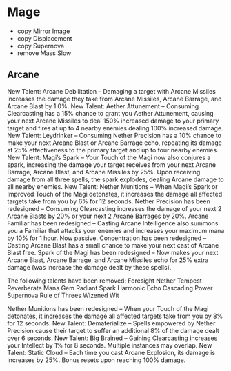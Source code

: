 # Mage 
- copy Mirror Image
- copy Displacement
- copy Supernova
- remove Mass Slow

## Arcane
New Talent: Arcane Debilitation – Damaging a target with Arcane Missiles increases the damage they take from Arcane Missiles, Arcane Barrage, and Arcane Blast by 1.0%.
New Talent: Aether Attunement – Consuming Clearcasting has a 15% chance to grant you Aether Attunement, causing your next Arcane Missiles to deal 150% increased damage to your primary target and fires at up to 4 nearby enemies dealing 100% increased damage.
New Talent: Leydrinker – Consuming Nether Precision has a 10% chance to make your next Arcane Blast or Arcane Barrage echo, repeating its damage at 25% effectiveness to the primary target and up to four nearby enemies.
New Talent: Magi’s Spark – Your Touch of the Magi now also conjures a spark, increasing the damage your target receives from your next Arcane Barrage, Arcane Blast, and Arcane Missiles by 25%. Upon receiving damage from all three spells, the spark explodes, dealing Arcane damage to all nearby enemies.
New Talent: Nether Munitions – When Magi’s Spark or Improved Touch of the Magi detonates, it increases the damage all affected targets take from you by 6% for 12 seconds.
Nether Precision has been redesigned – Consuming Clearcasting increases the damage of your next 2 Arcane Blasts by 20% or your next 2 Arcane Barrages by 20%.
Arcane Familiar has been redesigned – Casting Arcane Intelligence also summons you a Familiar that attacks your enemies and increases your maximum mana by 10% for 1 hour. Now passive.
Concentration has been redesigned – Casting Arcane Blast has a small chance to make your next cast of Arcane Blast free.
Spark of the Magi has been redesigned – Now makes your next Arcane Blast, Arcane Barrage, and Arcane Missiles echo for 25% extra damage (was increase the damage dealt by these spells).

The following talents have been removed:
Foresight
Nether Tempest
Reverberate
Mana Gem
Radiant Spark
Harmonic Echo
Cascading Power
Supernova
Rule of Threes
Wizened Wit

Nether Munitions has been redesigned – When your Touch of the Magi detonates, it increases the damage all affected targets take from you by 8% for 12 seconds.
New Talent: Dematerialize – Spells empowered by Nether Precision cause their target to suffer an additional 8% of the damage dealt over 6 seconds.
New Talent: Big Brained – Gaining Clearcasting increases your Intellect by 1% for 8 seconds. Multiple instances may overlap.
New Talent: Static Cloud – Each time you cast Arcane Explosion, its damage is increases by 25%. Bonus resets upon reaching 100% damage.
